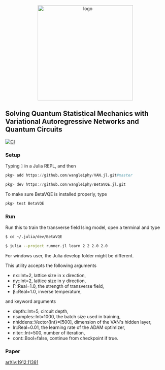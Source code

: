 

<div align="center">
<img align="middle" src="_assets/logo.png" width="300" alt="logo"/>
</div>

## Solving Quantum Statistical Mechanics with Variational Autoregressive Networks and Quantum Circuits 

[![CI](https://github.com/wangleiphy/BetaVQE.jl/actions/workflows/CI.yml/badge.svg)](https://github.com/wangleiphy/BetaVQE.jl/actions/workflows/CI.yml)

### Setup
Typing `]` in a Julia REPL, and then
```julia
pkg> add https://github.com/wangleiphy/VAN.jl.git#master

pkg> dev https://github.com/wangleiphy/BetaVQE.jl.git
```

To make sure BetaVQE is installed properly, type
```bash
pkg> test BetaVQE
```

### Run

Run this to train the transverse field Ising model, open a terminal and type
```bash 
$ cd ~/.julia/dev/BetaVQE

$ julia --project runner.jl learn 2 2 2.0 2.0
```

For windows user, the Julia develop folder might be different.

This utility accepts the following arguments

* nx::Int=2, lattice size in x direction,
* ny::Int=2, lattice size in y direction,
* Γ::Real=1.0, the strength of transverse field,
* β::Real=1.0, inverse temperature,

and keyword arguments

* depth::Int=5, circuit depth,
* nsamples::Int=1000, the batch size used in training,
* nhiddens::Vector{Int}=[500], dimension of the VAN's hidden layer,
* lr::Real=0.01, the learning rate of the ADAM optimizer,
* niter::Int=500, number of iteration,
* cont::Bool=false, continue from checkpoint if true.

### Paper
[arXiv:1912.11381](https://arxiv.org/abs/1912.11381)

